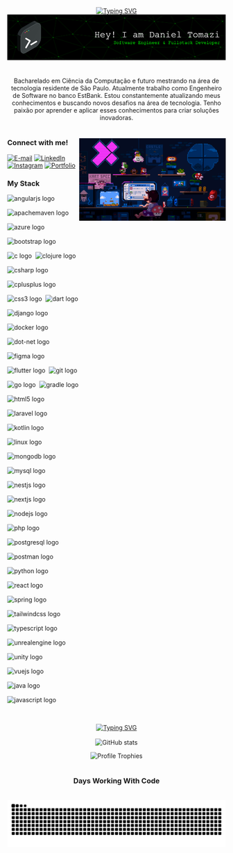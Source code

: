 <div align="center">
  <a href="https://git.io/typing-svg">
    <img src="https://readme-typing-svg.demolab.com?font=Fira+Code&weight=500&size=22&pause=1000&color=00ff00&center=true&vCenter=true&random=false&width=524&lines=Welcome+to+my+profile!" alt="Typing SVG">
  </a>
</div>

<img align="center" alt="" src="./src/header-gif.png">

#

<p align="center">Bacharelado em Ciência da Computação e futuro mestrando na área de tecnologia residente de São Paulo. Atualmente trabalho como Engenheiro de Software no banco EstBank.
Estou constantemente atualizando meus conhecimentos e buscando novos desafios na área de tecnologia. Tenho paixão por aprender e aplicar esses conhecimentos para criar soluções inovadoras.

#

<img align="right" alt="" height="190px" src="./src/mario.gif">

<h3 align="left">Connect with me!</h3>

[![E-mail](https://img.shields.io/badge/-Email-000?style=for-the-badge&logo=microsoft-outlook&logoColor=FFFFFFcolor:FFF)](mailto:daniel_tomazi_oliveira@hotmail.com)
[![LinkedIn](https://img.shields.io/badge/LinkedIn-0077B5?style=for-the-badge&logo=linkedin&logoColor=white)](https://www.linkedin.com/in/daniel-tomazi/)
[![Instagram](https://img.shields.io/badge/-Instagram-%23E4405F?style=for-the-badge&logo=instagram&logoColor=white)](https://www.instagram.com/danieltomaziii/)
[![Portfolio](https://img.shields.io/badge/Portfolio-FF5722?style=for-the-badge&logo=todoist&logoColor=white)](https://devdanieltomazi.vercel.app/)

<h3 align="left">My Stack</h3>

<div align="left" style="display: flex; flex-wrap: wrap; gap: 8px;">
  <img src="https://skillicons.dev/icons?i=angular" height="25" alt="angularjs logo" />
  <img src="https://skillicons.dev/icons?i=maven" height="25" alt="apachemaven logo" />
  <img src="https://skillicons.dev/icons?i=azure" height="25" alt="azure logo" />
  <img src="https://skillicons.dev/icons?i=bootstrap" height="25" alt="bootstrap logo" />
  <img src="https://skillicons.dev/icons?i=c" height="25" alt="c logo" />
  <img src="https://skillicons.dev/icons?i=clojure" height="25" alt="clojure logo" />
  <img src="https://skillicons.dev/icons?i=cs" height="25" alt="csharp logo" />
  <img src="https://skillicons.dev/icons?i=cpp" height="25" alt="cplusplus logo" />
  <img src="https://skillicons.dev/icons?i=css" height="25" alt="css3 logo" />
  <img src="https://skillicons.dev/icons?i=dart" height="25" alt="dart logo" />
  <img src="https://skillicons.dev/icons?i=django" height="25" alt="django logo" />
  <img src="https://skillicons.dev/icons?i=docker" height="25" alt="docker logo" />
  <img src="https://skillicons.dev/icons?i=dotnet" height="25" alt="dot-net logo" />
  <img src="https://skillicons.dev/icons?i=figma" height="25" alt="figma logo" />
  <img src="https://skillicons.dev/icons?i=flutter" height="25" alt="flutter logo" />
  <img src="https://skillicons.dev/icons?i=git" height="25" alt="git logo" />
  <img src="https://skillicons.dev/icons?i=go" height="25" alt="go logo" />
  <img src="https://skillicons.dev/icons?i=gradle" height="25" alt="gradle logo" />
  <img src="https://skillicons.dev/icons?i=html" height="25" alt="html5 logo" />
  <img src="https://skillicons.dev/icons?i=laravel" height="25" alt="laravel logo" />
  <img src="https://skillicons.dev/icons?i=kotlin" height="25" alt="kotlin logo" />
  <img src="https://skillicons.dev/icons?i=linux" height="25" alt="linux logo" />
  <img src="https://skillicons.dev/icons?i=mongodb" height="25" alt="mongodb logo" />
  <img src="https://skillicons.dev/icons?i=mysql" height="25" alt="mysql logo" />
  <img src="https://skillicons.dev/icons?i=nestjs" height="25" alt="nestjs logo" />
  <img src="https://skillicons.dev/icons?i=nextjs" height="25" alt="nextjs logo" />
  <img src="https://skillicons.dev/icons?i=nodejs" height="25" alt="nodejs logo" />
  <img src="https://skillicons.dev/icons?i=php" height="25" alt="php logo" />
  <img src="https://skillicons.dev/icons?i=postgres" height="25" alt="postgresql logo" />
  <img src="https://skillicons.dev/icons?i=postman" height="25" alt="postman logo" />
  <img src="https://skillicons.dev/icons?i=py" height="25" alt="python logo" />
  <img src="https://skillicons.dev/icons?i=react" height="25" alt="react logo" />
  <img src="https://skillicons.dev/icons?i=spring" height="25" alt="spring logo" />
  <img src="https://skillicons.dev/icons?i=tailwind" height="25" alt="tailwindcss logo" />
  <img src="https://skillicons.dev/icons?i=ts" height="25" alt="typescript logo" />
  <img src="https://skillicons.dev/icons?i=unreal" height="25" alt="unrealengine logo" />
  <img src="https://skillicons.dev/icons?i=unity" height="25" alt="unity logo" />
  <img src="https://skillicons.dev/icons?i=vue" height="25" alt="vuejs logo" />
  <img src="https://skillicons.dev/icons?i=java" height="25" alt="java logo" />
  <img src="https://skillicons.dev/icons?i=js" height="25" alt="javascript logo" />
</div>

#

<div style="text-align: center;" align="center">
  
  <div align="center">
  <a href="https://git.io/typing-svg">
    <img src="https://readme-typing-svg.demolab.com?font=Fira+Code&weight=500&size=22&pause=1000&color=00ff00&center=true&vCenter=true&random=false&width=524&lines=My+GitHub+Development+Stats" alt="Typing SVG">
  </a>
  </div>
  <br>


<img src="https://github-readme-stats-git-masterrstaa-rickstaa.vercel.app/api?username=DanielTomazi&hide_title=true&show_icons=true&include_all_commits=false&count_private=true&line_height=25&hide=issues&bg_color=000&title_color=00ff00&text_color=FFF&border_radius=3&border_color=FFF&icon_color=00ff00&theme=matrix" alt="GitHub stats">

![Profile Trophies](https://github-profile-trophy.vercel.app/?username=DanielTomazi&theme=matrix)
    
  </a>
</div>

#
<div style="text-align: center;" align="center">
  <h3>Days Working With Code</h3>
  <br>
<picture align="center">
  <source media="(prefers-color-scheme: dark)" srcset="https://raw.githubusercontent.com/DanielTomazi/DanielTomazi/output/github-contribution-grid-snake-dark.svg">
  <source media="(prefers-color-scheme: light)" srcset="https://raw.githubusercontent.com/DanielTomazi/DanielTomazi/output/github-contribution-grid-snake-dark.svg">
  <img align="center" alt="github contribution grid snake animation" src="https://raw.githubusercontent.com/DanielTomazi/DanielTomazi/output/github-contribution-grid-snake.svg">
</picture>
